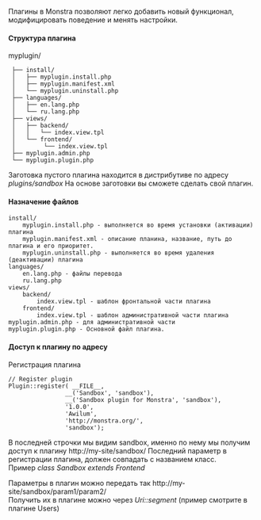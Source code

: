 Плагины в Monstra позволяют легко добавить новый функционал, модифицировать поведение и менять настройки.

#### Структура плагина

myplugin/

	 ├── install/
	 │   ├── myplugin.install.php
	 │   ├── myplugin.manifest.xml
	 │   └── myplugin.uninstall.php
	 ├── languages/
	 │   ├── en.lang.php
	 │   └── ru.lang.php
	 ├── views/
	 │   ├── backend/
	 │   │   └── index.view.tpl
	 │   └── frontend/
	 │   	  └── index.view.tpl
	 ├── myplugin.admin.php
	 └── myplugin.plugin.php

Заготовка пустого плагина находится в дистрибутиве по адресу _plugins/sandbox_
На основе заготовки вы сможете сделать свой плагин.

#### Назначение файлов
	install/   
		myplugin.install.php - выполняется во время установки (активации) плагина   
		myplugin.manifest.xml - описание планина, название, путь до плагина и его приоритет.  
		myplugin.uninstall.php - выполняется во время удаления (деактивации) плагина   
	languages/   
		en.lang.php - файлы перевода   
		ru.lang.php   
	views/   
		backend/   
			index.view.tpl - шаблон фронтальной части плагина   
		frontend/   
			index.view.tpl - шаблон административной части плагина   
	myplugin.admin.php - для административной части   
	myplugin.plugin.php - Основной файл плагина.   

#### Доступ к плагину по адресу
Регистрация плагина

```
// Register plugin
Plugin::register( __FILE__,
                __('Sandbox', 'sandbox'),
                __('Sandbox plugin for Monstra', 'sandbox'),
                '1.0.0',
                'Awilum',
                'http://monstra.org/',
                'sandbox');
```

В последней строчки мы видим sandbox, именно по нему мы получим доступ к плагину http://my-site/sandbox/
Последний параметр в регистрации плагина, должен совпадать с названием класс.   
Пример _class Sandbox extends Frontend_

Параметры в плагин можно передать так http://my-site/sandbox/param1/param2/   
Получить их в плагине можно через _Uri::segment_ (пример смотрите в плагине Users)
